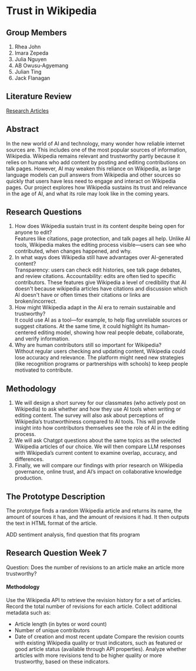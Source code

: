 # Trust in Wikipedia

## Group Members

1. Rhea John
2. Imara Zepeda
3. Julia Nguyen
4. AB Owusu-Agyemang
5. Julian Ting
6. Jack Flanagan

## Literature Review

[Research Articles](https://github.com/awohoa/Wikipedia-and-Trust/blob/main/literature-review.md)

## Abstract

In the new world of AI and technology, many wonder how reliable internet sources are. This includes one of the most popular sources of information, Wikipedia. Wikipedia remains relevant and trustworthy partly because it relies on humans who add content by posting and editing contributions on talk pages. However, AI may weaken this reliance on Wikipedia, as large language models can pull answers from Wikipedia and other sources so quickly that users have less need to engage and interact on Wikipedia pages. Our project explores how Wikipedia sustains its trust and relevance in the age of AI, and what its role may look like in the coming years.

## Research Questions

1. How does Wikipedia sustain trust in its content despite being open for anyone to edit?  
   Features like citations, page protection, and talk pages all help. Unlike AI tools, Wikipedia makes the editing process visible—users can see who contributed, when changes happened, and why.
2. In what ways does Wikipedia still have advantages over AI-generated content?  
   Transparency: users can check edit histories, see talk page debates, and review citations.
   Accountability: edits are often tied to specific contributors.
   These features give Wikipedia a level of credibility that AI doesn't because wikipedia articles have citations and discussion which AI doesn't have or often times their citations or links are broken/incorrect.
3. How might Wikipedia adapt in the AI era to remain sustainable and trustworthy?  
   It could use AI as a tool—for example, to help flag unreliable sources or suggest citations. At the same time, it could highlight its human-centered editing model, showing how real people debate, collaborate, and verify information.
4. Why are human contributors still so important for Wikipedia?  
   Without regular users checking and updating content, Wikipedia could lose accuracy and relevance. The platform might need new strategies (like recognition programs or partnerships with schools) to keep people motivated to contribute.



## Methodology

1. We will design a short survey for our classmates (who actively post on Wikipedia) to ask whether and how they use AI tools when writing or editing content. The survey will also ask about perceptions of Wikipedia’s trustworthiness compared to AI tools. This will provide insight into how contributors themselves see the role of AI in the editing process.
2. We will ask Chatgpt questions about the same topics as the selected Wikipedia articles of our choice. We will then compare LLM responses with Wikipedia’s current content to examine overlap, accuracy, and differences.
3. Finally, we will compare our findings with prior research on Wikipedia governance, online trust, and AI’s impact on collaborative knowledge production.


## The Prototype Description

The prototype finds a random Wikipedia article and returns its name, the amount of sources it has, and the amount of revisions it had. It then outputs the text in HTML format of the article.

ADD sentiment analysis, find question that fits program


## Research Question Week 7
Question: Does the number of revisions to an article make an article more trustworthy?

#### Methodology
Use the Wikipedia API to retrieve the revision history for a set of articles.
Record the total number of revisions for each article.
Collect additional metadata such as:
- Article length (in bytes or word count)
- Number of unique contributors
- Date of creation and most recent update
Compare the revision counts with existing Wikipedia quality or trust indicators, such as featured or good article status (available through API properties).
Analyze whether articles with more revisions tend to be higher quality or more trustworthy, based on these indicators.

